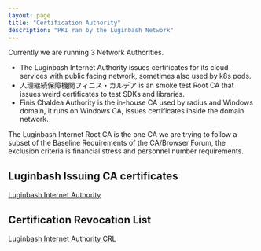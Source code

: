 ```yaml
---
layout: page
title: "Certification Authority"
description: "PKI ran by the Luginbash Network"
---
```


Currently we are running 3 Network Authorities. 

* The Luginbash Internet Authority issues certificates for its cloud services with public facing network, sometimes also used by k8s pods.
* 人理継続保障機関フィニス・カルデア is an smoke test Root CA that issues weird certificates to test SDKs and libraries.  
* Finis Chaldea Authority is the in-house CA used by radius and Windows domain, it runs on Windows CA, issues certificates inside the domain network.

The Luginbash Internet Root CA is the one CA we are trying to follow a subset of the Baseline Requirements of the CA/Browser Forum, the exclusion criteria is financial stress and personnel number requirements.



## Luginbash Issuing CA certificates

[Luginbash Internet Authority](https://web.lug.sh/LugCA.crt)

## 	Certification Revocation List

[Luginbash Internet Authority CRL](https://web.lug.sh/pki/lug.crl)

